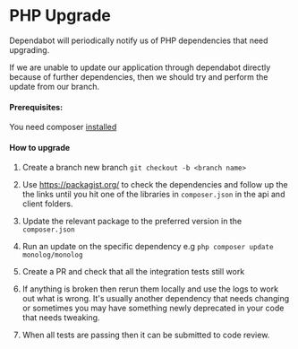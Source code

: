 # PHP Upgrade

Dependabot will periodically notify us of PHP dependencies that need upgrading.

If we are unable to update our application through dependabot directly because of further dependencies,
then we should try and perform the update from our branch.

#### Prerequisites:

You need composer [installed](https://getcomposer.org/doc/00-intro.md)

#### How to upgrade

1) Create a branch new branch `git checkout -b <branch name>`

2) Use https://packagist.org/ to check the dependencies and follow up the the links until you hit one of the libraries in
`composer.json` in the api and client folders.

3) Update the relevant package to the preferred version in the `composer.json`

4) Run an update on the specific dependency e.g `php composer update monolog/monolog`

5) Create a PR and check that all the integration tests still work

6) If anything is broken then rerun them locally and use the logs to work out what is wrong.
It's usually another dependency that needs changing or sometimes you may have something newly deprecated
in your code that needs tweaking.

7) When all tests are passing then it can be submitted to code review.
